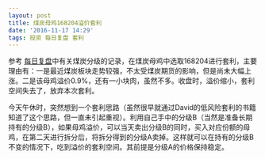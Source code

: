```yaml
---
layout: post
title: 煤炭母鸡168204溢价套利
date: '2016-11-17 14:29'
tags: 投资 每日复盘 套利
---
```


参考 [每日复盘][74bcf074]中有关煤炭分级的记录，在煤炭母鸡中选取168204进行套利，主要理由有：一是最近煤炭板块走势较强，不太受煤炭期货的影响，但是尚未大幅上涨。二是该母鸡溢价0.9%，还有一小块肉，虽然不多。收盘时，溢价缩小，套利空间失去了，放弃本次套利。

今天午休时，突然想到一个套利思路（虽然很早就通过David的低风险套利的书籍知道了这个思路，但一直未引起重视）。利用自己手中的分级B（当然是准备长期持有的分级B），如果母鸡溢价，可以当天卖出分级B的同时，买入对应份额的母鸡，在第二天进行拆分后，将拆分得到的分级A卖掉。这样就可以在持有的分级B不变的情况下，吃到溢价的套利空间。其前提是分级A的价格保持稳定。

[74bcf074]: http://ericluo.github.io/2016/11/14/%E6%AF%8F%E6%97%A5%E5%A4%8D%E7%9B%98/ "每日复盘"
